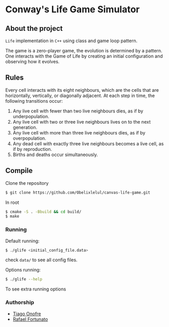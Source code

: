 # Conway's Life Game Simulator
## About the project
`Life` implementation in `C++` using class and game loop pattern.

The game is a zero-player game, the evolution is determined by a pattern. One interacts with the Game of Life by creating an initial configuration and observing how it evolves.
## Rules
Every cell interacts with its eight neighbours, which are the cells that are horizontally, vertically, or diagonally adjacent. At each step in time, the following transitions occur:

1. Any live cell with fewer than two live neighbours dies, as if by underpopulation.
2. Any live cell with two or three live neighbours lives on to the next generation.
3. Any live cell with more than three live neighbours dies, as if by overpopulation.
4. Any dead cell with exactly three live neighbours becomes a live cell, as if by reproduction.
5. Births and deaths occur simultaneously.

## Compile
Clone the repository
```bash
$ git clone https://github.com/Obelixlelul/canvas-life-game.git
```

In root
```bash
$ cmake -S . -Bbuild && cd build/
$ make
````

### Running

Default running:
```bash
$ ./glife <initial_config_file.data>
````
check `data/` to see all config files.

Options running:
```bash
$ ./glife --help
````
To see extra running options

### Authorship
* [Tiago Onofre](https://github.com/OnofreTZK)
* [Rafael Fortunato](https://github.com/Obelixlelul)




